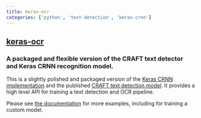```yaml
---
title: keras-ocr
categories: ['python', 'text-detection', 'keras-crnn']
---
```

## [keras-ocr](https://github.com/faustomorales/keras-ocr)

### A packaged and flexible version of the CRAFT text detector and Keras CRNN recognition model.


This is a slightly polished and packaged version of the [Keras CRNN implementation](https://github.com/kurapan/CRNN) and the published [CRAFT text detection model](https://github.com/clovaai/CRAFT-pytorch). It provides a high level API for training a text detection and OCR pipeline.

Please see [the documentation](https://keras-ocr.readthedocs.io/) for more examples, including for training a custom model.
